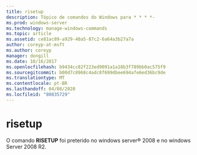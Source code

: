 ```yaml
---
title: risetup
description: Tópico de comandos do Windows para * * * *-
ms.prod: windows-server
ms.technology: manage-windows-commands
ms.topic: article
ms.assetid: ce81ac89-a929-40a5-87c2-6a64a3b27a7a
author: coreyp-at-msft
ms.author: coreyp
manager: dongill
ms.date: 10/16/2017
ms.openlocfilehash: b9434cc82f223ed9091a1a18b3f789bb0ac575f9
ms.sourcegitcommit: b00d7c8968c4adc8f699dbee694afe6ed36bc9de
ms.translationtype: MT
ms.contentlocale: pt-BR
ms.lasthandoff: 04/08/2020
ms.locfileid: "80835729"
---
```

# <a name="risetup"></a>risetup



O comando **RISETUP** foi preterido no windows server® 2008 e no windows Server 2008 R2.